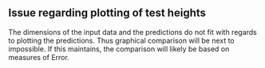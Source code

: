 
Issue regarding plotting of test heights
----------------------------------------
The dimensions of the input data and the predictions do not 
fit with regards to plotting the predictions. Thus graphical 
comparison will be next to impossible. If this maintains, 
the comparison will likely be based on measures of Error. 
